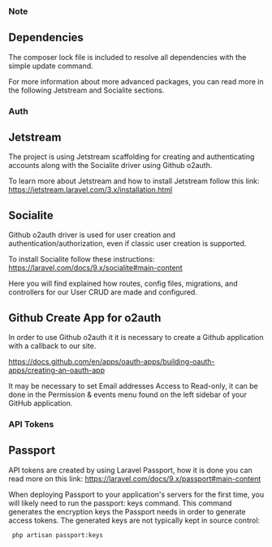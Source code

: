 



### Note

## Dependencies




The composer lock file is included to resolve all dependencies with the simple update command.


For more information about more advanced packages, you can read more in the following Jetstream and Socialite sections.



### Auth




## Jetstream

The project is using Jetstream scaffolding for creating and authenticating accounts along with the Socialite driver using Github o2auth.

To learn more about Jetstream and how to install Jetstream follow this link: https://jetstream.laravel.com/3.x/installation.html



## Socialite


Github o2auth driver is used for user creation and  authentication/authorization, even if classic user creation is supported.

To install Socialite follow these instructions: https://laravel.com/docs/9.x/socialite#main-content

Here you will find explained how routes, config files, migrations, and controllers for our User CRUD are made and configured.


## Github Create App for o2auth


In order to use Github o2auth it it is necessary to create a Github application with a callback to our site.

https://docs.github.com/en/apps/oauth-apps/building-oauth-apps/creating-an-oauth-app

It  may be necessary to set Email addresses Access to Read-only, it can be done in the Permission & events menu found on the left sidebar of your GitHub application.



### API Tokens




## Passport 

API tokens are created by using Laravel Passport, how it is done you can read more on this link:  https://laravel.com/docs/9.x/passport#main-content

When deploying Passport to your application's servers for the first time, you will likely need to run the passport: keys command. This command generates the encryption keys the Passport needs in order to generate access tokens. The generated keys are not typically kept in source control:

<code> php artisan passport:keys
</code>





